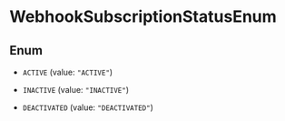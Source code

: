 

# WebhookSubscriptionStatusEnum

## Enum


* `ACTIVE` (value: `"ACTIVE"`)

* `INACTIVE` (value: `"INACTIVE"`)

* `DEACTIVATED` (value: `"DEACTIVATED"`)



